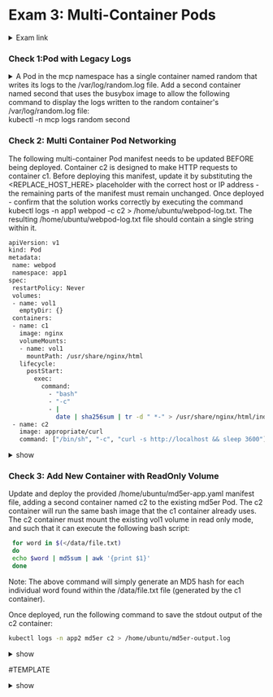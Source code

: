 # Exam 3: Multi-Container Pods #
<details><summary>Exam link</summary>
https://cloudacademy.com/lab/ckad-practice-exam-multi-container-pods/?context_resource=lp&context_id=3086
</p></details>

### Check 1:Pod with Legacy Logs ###
<details><summary>
A Pod in the mcp namespace has a single container named random that writes its logs to the /var/log/random.log file. Add a second container named second that uses the busybox image to allow the following command to display the logs written to the random container's /var/log/random.log file: </br>
  kubectl -n mcp logs random second
</summary>
<p>
  
```bash
k -n mcp get pod random -o yaml > 1_orig.yml
cp 1_orig.yml 1.yml
vim 1.yml
apiVersion: v1
kind: Pod
metadata:
  name: random
  namespace: mcp
spec:
  containers:
  - args:
    - /bin/sh
    - -c
    - while true; do shuf -i 0-1 -n 1 >> /var/log/random.log; sleep 1; done
    image: busybox
    name: random
    volumeMounts:
    - mountPath: /var/log
      name: logs
  - name: second
    image: busybox
    args: [/bin/sh, -c, 'tail -n+1 -f /var/log/random.log']
    volumeMounts:
    - name: logs
      mountPath: /var/log
  volumes:
  - name: logs
```
  
</p>
</details>

### Check 2: Multi Container Pod Networking ###
The following multi-container Pod manifest needs to be updated BEFORE being deployed. Container c2 is designed to make HTTP requests to container c1. Before deploying this manifest, update it by substituting the <REPLACE_HOST_HERE> placeholder with the correct host or IP address - the remaining parts of the manifest must remain unchanged. Once deployed - confirm that the solution works correctly by executing the command kubectl logs -n app1 webpod -c c2 > /home/ubuntu/webpod-log.txt. The resulting /home/ubuntu/webpod-log.txt file should contain a single string within it.

```bash
apiVersion: v1
kind: Pod
metadata:
 name: webpod
 namespace: app1
spec:
 restartPolicy: Never
 volumes:
 - name: vol1
   emptyDir: {}
 containers:
 - name: c1
   image: nginx
   volumeMounts:
   - name: vol1
     mountPath: /usr/share/nginx/html
   lifecycle:
     postStart:
       exec:
         command:
           - "bash"
           - "-c"
           - |
             date | sha256sum | tr -d " *-" > /usr/share/nginx/html/index.html
 - name: c2
   image: appropriate/curl
   command: ["/bin/sh", "-c", "curl -s http://localhost && sleep 3600"]
```

<details><summary>show</summary><p>

```bash
k create -f <name for file created from manifest above>.yml
k logs -n app1 webpod -c c2 > /home/ubuntu/webpod-log.txt
  
```
</p>
</details>

### Check 3: Add New Container with ReadOnly Volume ###
Update and deploy the provided /home/ubuntu/md5er-app.yaml manifest file, adding a second container named c2 to the existing md5er Pod. The c2 container will run the same bash image that the c1 container already uses. The c2 container must mount the existing vol1 volume in read only mode, and such that it can execute the following bash script:

```bash
 for word in $(</data/file.txt)
 do 
 echo $word | md5sum | awk '{print $1}'
 done
```

<p>Note: The above command will simply generate an MD5 hash for each individual word found within the /data/file.txt file (generated by the c1 container).</p>

<p>Once deployed, run the following command to save the stdout output of the c2 container:</p>

```bash
kubectl logs -n app2 md5er c2 > /home/ubuntu/md5er-output.log
```

<details><summary>show</summary>
<p>
  
```bash
cp /home/ubuntu/md5er-app.yaml /home/ubuntu/md5er-app-original.yaml
vim /home/ubuntu/md5er-app.yaml
apiVersion: v1
kind: Pod 
metadata:
 name: md5er
 namespace: app2
spec:
 restartPolicy: Never
 volumes:
 - name: vol1
   emptyDir: {}
 containers:
 - name: c1
   image: bash
   env:
   - name: DATA
     valueFrom:
      configMapKeyRef:
       name: cm1 
       key: data
   volumeMounts:
   - name: vol1
     mountPath: /data
   command: ["/usr/local/bin/bash", "-c", "echo $DATA > /data/file.txt"] ## Add from line below to end
 - name: c2
   image: bash
   volumeMounts:
   - name: vol1
     mountPath: /data
     readOnly: true
   command:
     - "/usr/local/bin/bash"
     - "-c"
     - |
       for word in $(</data/file.txt)
       do 
       echo $word | md5sum | awk '{print $1}'
       done					

k apply -f /home/ubuntu/md5er-app.yaml
k logs -n app2 md5er c2 > /home/ubuntu/md5er-output.log
  
```
</p>
</details>















#TEMPLATE
<details><summary>show</summary>
<p>
  
```bash

```
</p>
</details>
